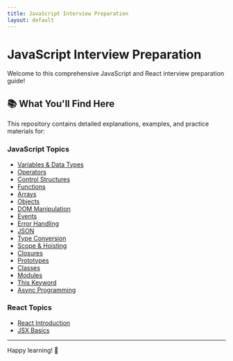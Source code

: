 ```yaml
---
title: JavaScript Interview Preparation
layout: default
---
```


# JavaScript Interview Preparation

Welcome to this comprehensive JavaScript and React interview preparation guide!

## 📚 What You'll Find Here

This repository contains detailed explanations, examples, and practice materials for:

### JavaScript Topics
- [Variables & Data Types](01_javascript/01_variable&Datatypes.md)
- [Operators](01_javascript/02_operators.md)
- [Control Structures](01_javascript/03_controlStructures.md)
- [Functions](01_javascript/04_functions.md)
- [Arrays](01_javascript/05_Arrays.md)
- [Objects](01_javascript/06_objects.md)
- [DOM Manipulation](01_javascript/07_DOM-Manipulation.md)
- [Events](01_javascript/08_events.md)
- [Error Handling](01_javascript/09_errorHandling.md)
- [JSON](01_javascript/10_JSON.md)
- [Type Conversion](01_javascript/11_typeConversion.md)
- [Scope & Hoisting](01_javascript/12_scope&Hoisting.md)
- [Closures](01_javascript/13_closures.md)
- [Prototypes](01_javascript/14_prototypes.md)
- [Classes](01_javascript/15_classes.md)
- [Modules](01_javascript/16_modules.md)
- [This Keyword](01_javascript/17_this.md)
- [Async Programming](01_javascript/18_AsyncProgramming.md)

### React Topics
- [React Introduction](02_React/01_reactIntro.md)
- [JSX Basics](02_React/02_jsxBasics.md)

---

Happy learning! 🎯